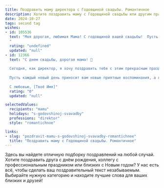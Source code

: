 ```yaml
---
title: Поздравить маму директора с Годовщиной свадьбы. Романтичное
description: Хотите поздравить маму с Годовщиной свадьбы или другим праздником? Наш ИИ создаст незабываемое поздравление, а вы обязательно выделитесь среди других.  
date: 2024-10-27
tags: second tag
wishes:
- id: 105536
  text: "Моя дорогая, любимая Мама! С годовщиной вашей свадьбы!  Пусть ваша любовь, такая же крепкая и нежная, как в день вашей свадьбы, будет вечной и яркой, как искрящиеся звёзды.  Желаю вам ещё долгих лет счастья, взаимопонимания и нежности,  чтобы каждый день был наполнен любовью и радостью, как в самый прекрасный день вашей жизни.  Ты — удивительная женщина, директор своего дома и своего сердца, и я бесконечно тобой горжусь и люблю!
  "
  rating: "undefined"
  updated: "null"
- id: 12366
  text: "С днем свадьбы, дорогая мама! 💐
  
  Сегодня, как директор, я хочу поздравить тебя с этим прекрасным праздником – годовщиной твоей свадьбы. Каждый год, прожитый вместе, – это целая эпопея любви, верности и взаимопонимания. Ты и папа – пример для всех нас, и ваш союз – источник вдохновения и силы.
  
  Пусть каждый новый день приносит вам новые приятные воспоминания, а любовь между вами будет крепнуть с каждым днем. Поздравляю вас с этим романтичным днем и желаю, чтобы ваш дом всегда был наполнен улыбками, теплом и нежностью.
  
  С любовью, [Твоё Имя]"
  rating: "0"
  updated: "null"

selectedValues:
  recipients: "mamu"
  holidays: "s-godovshinoj-svavadby"
  professions: "direktor"
  style: "romantichnoe"

links:
- slug: "pozdravit-mamu-s-godovshinoj-svavadby-romantichnoe"
  title: "Поздравить маму с Годовщиной свадьбы. Романтичное"
---
```


Здесь вы найдете отличную подборку поздравлений на любой случай. 
Хотите поздравить друга с днём рождения, коллегу с профессиональным праздником или близких с Новым годом? У нас есть всё, чтобы сделать ваш поздравительный текст незабываемым. Выбирайте нужную категорию и находите лучшие слова для ваших близких и друзей!
